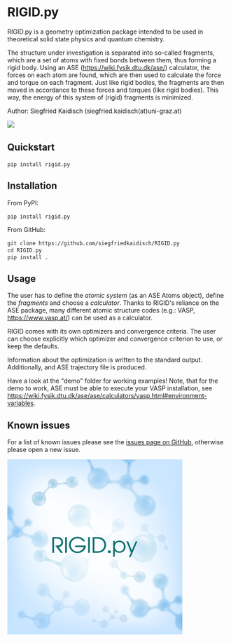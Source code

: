 # RIGID.py

RIGID.py is a geometry optimization package intended to be used in theoretical solid state physics and quantum chemistry. 

The structure under investigation is separated into so-called fragments, which are a set of atoms with fixed bonds between them, thus forming a rigid body. Using an ASE (https://wiki.fysik.dtu.dk/ase/) calculator, the forces on each atom are found, which are then used to calculate the force and torque on each fragment. Just like rigid bodies, the fragments are then moved in accordance to these forces and torques (like rigid bodies). This way, the energy of this system of (rigid) fragments is minimized.

Author: Siegfried Kaidisch (siegfried.kaidisch(at)uni-graz.at)


![](https://github.com/siegfriedkaidisch/RIGID.py/blob/main/demo/Cu(O)_benzene/demo_CU(O)_benzene.gif)

## Quickstart

    pip install rigid.py

## Installation
    
From PyPI:

    pip install rigid.py

From GitHub:

    git clone https://github.com/siegfriedkaidisch/RIGID.py
    cd RIGID.py
    pip install .

## Usage
    
The user has to define the *atomic system* (as an ASE Atoms object), define the *fragments* and choose a *calculator*. Thanks to RIGID's reliance on the ASE package, many different atomic structure codes (e.g.: VASP, https://www.vasp.at/) can be used as a calculator.

RIGID comes with its own optimizers and convergence criteria. The user can choose explicitly which optimizer and convergence criterion to use, or keep the defaults.

Information about the optimization is written to the standard output. 
Additionally, and ASE trajectory file is produced. 

Have a look at the "demo" folder for working examples!
Note, that for the demo to work, ASE must be able to execute your VASP installation, see https://wiki.fysik.dtu.dk/ase/ase/calculators/vasp.html#environment-variables.

## Known issues

For a list of known issues please see the [issues page on GitHub](https://github.com/siegfriedkaidisch/RIGID.py/issues), otherwise please open a new issue.




![Logo](https://github.com/siegfriedkaidisch/RIGID.py/blob/main/rigid/resources/images/logo.png)